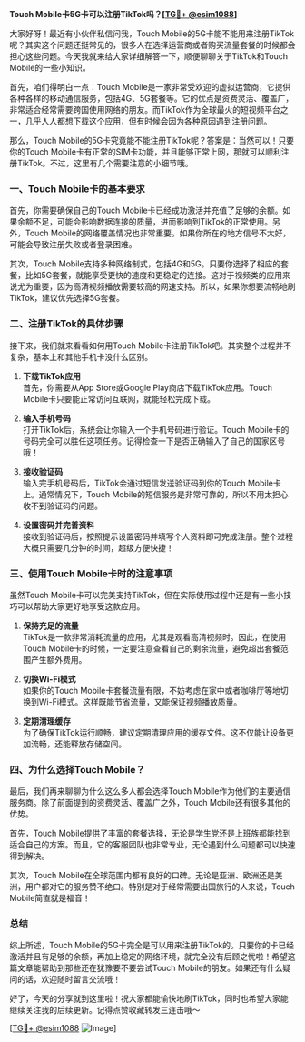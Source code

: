 **Touch Mobile卡5G卡可以注册TikTok吗？[[TG💪+ @esim1088](https://t.me/s/esim1088)]**

大家好呀！最近有小伙伴私信问我，Touch Mobile的5G卡能不能用来注册TikTok呢？其实这个问题还挺常见的，很多人在选择运营商或者购买流量套餐的时候都会担心这些问题。今天我就来给大家详细解答一下，顺便聊聊关于TikTok和Touch Mobile的一些小知识。

首先，咱们得明白一点：Touch Mobile是一家非常受欢迎的虚拟运营商，它提供各种各样的移动通信服务，包括4G、5G套餐等。它的优点是资费灵活、覆盖广，非常适合经常需要跨国使用网络的朋友。而TikTok作为全球最火的短视频平台之一，几乎人人都想下载这个应用，但有时候会因为各种原因遇到注册问题。

那么，Touch Mobile的5G卡究竟能不能注册TikTok呢？答案是：当然可以！只要你的Touch Mobile卡有正常的SIM卡功能，并且能够正常上网，那就可以顺利注册TikTok。不过，这里有几个需要注意的小细节哦。

### 一、Touch Mobile卡的基本要求

首先，你需要确保自己的Touch Mobile卡已经成功激活并充值了足够的余额。如果余额不足，可能会影响数据连接的质量，进而影响到TikTok的正常使用。另外，Touch Mobile的网络覆盖情况也非常重要。如果你所在的地方信号不太好，可能会导致注册失败或者登录困难。

其次，Touch Mobile支持多种网络制式，包括4G和5G。只要你选择了相应的套餐，比如5G套餐，就能享受更快的速度和更稳定的连接。这对于视频类的应用来说尤为重要，因为高清视频播放需要较高的网速支持。所以，如果你想要流畅地刷TikTok，建议优先选择5G套餐。

### 二、注册TikTok的具体步骤

接下来，我们就来看看如何用Touch Mobile卡注册TikTok吧。其实整个过程并不复杂，基本上和其他手机卡没什么区别。

1. **下载TikTok应用**  
   首先，你需要从App Store或Google Play商店下载TikTok应用。Touch Mobile卡只要能正常访问互联网，就能轻松完成下载。

2. **输入手机号码**  
   打开TikTok后，系统会让你输入一个手机号码进行验证。Touch Mobile卡的号码完全可以胜任这项任务。记得检查一下是否正确输入了自己的国家区号哦！

3. **接收验证码**  
   输入完手机号码后，TikTok会通过短信发送验证码到你的Touch Mobile卡上。通常情况下，Touch Mobile的短信服务是非常可靠的，所以不用太担心收不到验证码的问题。

4. **设置密码并完善资料**  
   接收到验证码后，按照提示设置密码并填写个人资料即可完成注册。整个过程大概只需要几分钟的时间，超级方便快捷！

### 三、使用Touch Mobile卡时的注意事项

虽然Touch Mobile卡可以完美支持TikTok，但在实际使用过程中还是有一些小技巧可以帮助大家更好地享受这款应用。

1. **保持充足的流量**  
   TikTok是一款非常消耗流量的应用，尤其是观看高清视频时。因此，在使用Touch Mobile卡的时候，一定要注意查看自己的剩余流量，避免超出套餐范围产生额外费用。

2. **切换Wi-Fi模式**  
   如果你的Touch Mobile卡套餐流量有限，不妨考虑在家中或者咖啡厅等地切换到Wi-Fi模式。这样既能节省流量，又能保证视频播放质量。

3. **定期清理缓存**  
   为了确保TikTok运行顺畅，建议定期清理应用的缓存文件。这不仅能让设备更加流畅，还能释放存储空间。

### 四、为什么选择Touch Mobile？

最后，我们再来聊聊为什么这么多人都会选择Touch Mobile作为他们的主要通信服务商。除了前面提到的资费灵活、覆盖广之外，Touch Mobile还有很多其他的优势。

首先，Touch Mobile提供了丰富的套餐选择，无论是学生党还是上班族都能找到适合自己的方案。而且，它的客服团队也非常专业，无论遇到什么问题都可以快速得到解决。

其次，Touch Mobile在全球范围内都有良好的口碑。无论是亚洲、欧洲还是美洲，用户都对它的服务赞不绝口。特别是对于经常需要出国旅行的人来说，Touch Mobile简直就是福音！

### 总结

综上所述，Touch Mobile的5G卡完全是可以用来注册TikTok的。只要你的卡已经激活并且有足够的余额，再加上稳定的网络环境，就完全没有后顾之忧啦！希望这篇文章能帮助到那些还在犹豫要不要尝试Touch Mobile的朋友。如果还有什么疑问的话，欢迎随时留言交流哦！

好了，今天的分享就到这里啦！祝大家都能愉快地刷TikTok，同时也希望大家能继续关注我的后续更新。记得点赞收藏转发三连击哦～

[[TG💪+ @esim1088](https://t.me/s/esim1088) ![Image](https://i.postimg.cc/4NQfJmqS/Snipaste-2025-05-13-00-14-12.png)]